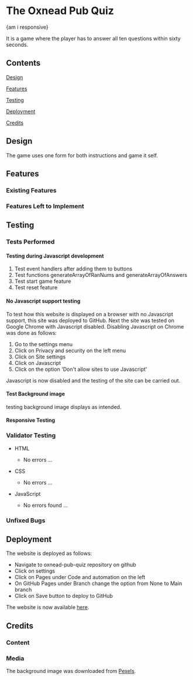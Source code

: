 # The Oxnead Pub Quiz

{am i responsive}

It is a game where the player has to answer all ten questions within sixty seconds.

## Contents

[Design](#design)

[Features](#features)

[Testing](#testing)

[Deployment](#deployment)

[Credits](#credits)

## Design

The game uses one form for both instructions and game it self.

## Features

### Existing Features

### Features Left to Implement

## Testing

### Tests Performed

#### Testing during Javascript development

1. Test event handlers after adding them to buttons
1. Test functions generateArrayOfRanNums and generateArrayOfAnswers
1. Test start game feature
1. Test reset feature

#### No Javascript support testing

To test how this website is displayed on a browser with no Javascript support, this site was deployed to GitHub.  Next the site was tested on Google Chrome with Javascript disabled. Disabling Javascript on Chrome was done as follows:

1. Go to the settings menu
1. Click on Privacy and security on the left menu
1. Click on Site settings
1. Click on Javascript
1. Click on the option 'Don't allow sites to use Javascript'

Javascript is now disabled and the testing of the site can be carried out.
 
#### Test Background image

testing background image displays as intended.

#### Responsive Testing

### Validator Testing

- HTML
  - No errors ...

- CSS
  - No errors ...

- JavaScript
  - No errors found ...

### Unfixed Bugs

## Deployment

The website is deployed as follows:

- Navigate to oxnead-pub-quiz repository on github
- Click on settings
- Click on Pages under Code and automation on the left
- On GitHub Pages under Branch change the option from None to Main branch
- Click on Save button to deploy to GitHub

The website is now available [here](https://redfoxofwealden.github.io/oxnead-pub-quiz/).

## Credits

### Content

### Media

The background image was downloaded from [Pexels](https://www.pexels.com/).
